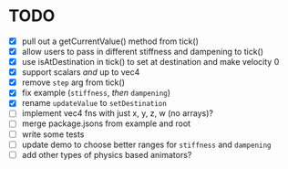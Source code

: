 # TODO

- [X] pull out a getCurrentValue() method from tick()
- [x] allow users to pass in different stiffness and dampening to tick()
- [X] use isAtDestination in tick() to set at destination and make velocity 0
- [X] support scalars _and_ up to vec4
- [X] remove `step` arg from tick()
- [X] fix example (`stiffness`, _then_ `dampening`)
- [X] rename `updateValue` to `setDestination`
- [ ] implement vec4 fns with just x, y, z, w (no arrays)?
- [ ] merge package.jsons from example and root
- [ ] write some tests
- [ ] update demo to choose better ranges for `stiffness` and `dampening`
- [ ] add other types of physics based animators?
